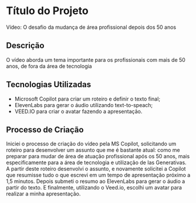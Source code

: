# Título do Projeto
Vídeo: O desafio da mudança de área profissional depois dos 50 anos

## Descrição
O vídeo aborda um tema importante para os profissionais com mais de 50 anos, de fora da área de tecnologia

## Tecnologias Utilizadas
- Microsoft Copilot para criar um roteiro e definir o texto final;
- ElevenLabs para gerar o áudio utilizando text-to-speach;
- VEED.IO para criar o avatar fazendo a apresentação.

## Processo de Criação
Iniciei o processo de criação do vídeo pela MS Copilot, solicitando um roteiro para desenvolver um assunto que me é bastante atual: como me preparar para mudar de área de atuação profissional após os 50 anos, mais especificamente para a área de tecnologia e utilização de Ias Generativas.
A partir deste roteiro desenvolvi o assunto, e novamente solicitei a Copilot que resumisse tudo o que escrevi em um tempo de apresentação próximo a 1,5 minutos.
Depois submeti o resumo ao ElevenLabs para gerar o áudio a partir do texto.
E finalmente, utilizando o Veed.io, escolhi um avatar para realizar a minha apresentação. 
